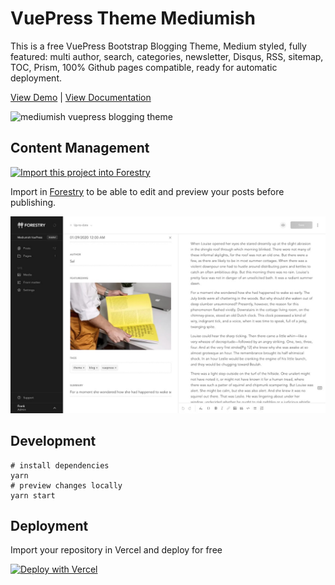 
# VuePress Theme Mediumish

This is a free VuePress Bootstrap Blogging Theme, Medium styled, fully featured: multi author, search, categories, newsletter, Disqus, RSS, sitemap, TOC, Prism, 100% Github pages compatible, ready for automatic deployment.

[View Demo](https://wowthemesnet.github.io/vuepress-theme-mediumish/) | [View Documentation](https://bootstrapstarter.com/bootstrap-templates/vuepress-theme-mediumish/)

![mediumish vuepress blogging theme](https://wowthemesnet.github.io/vuepress-theme-mediumish/assets/img/screenshot.jpg)

## Content Management

<a href="https://app.forestry.io/quick-start?repo=dirtyf/mediumish-vuepress-blog-theme&engine=vuepress">
    <img alt="Import this project into Forestry" src="https://assets.forestry.io/import-to-forestryK.svg" />
</a>

Import in [Forestry](https://forestry.io) to be able to edit and preview your posts before publishing.

![Edit in Forestry CMS](docs/.vuepress/public/assets/img/forestry-cms-mediumsih.jpg)

## Development

```
# install dependencies
yarn 
# preview changes locally
yarn start
```

## Deployment

Import your repository in Vercel and deploy for free

[![Deploy with Vercel](https://vercel.com/button)](https://vercel.com/import/git)


